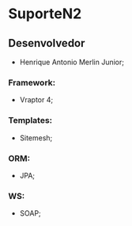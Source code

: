 # SuporteN2 

## Desenvolvedor
  - Henrique Antonio Merlin Junior;
  
### Framework:
- Vraptor 4;

### Templates:
- Sitemesh;

### ORM:
- JPA;

### WS:
- SOAP;
